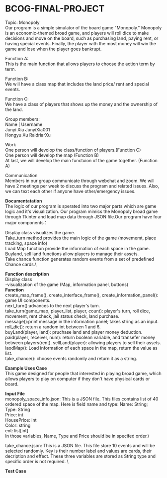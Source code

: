 # BCOG-FINAL-PROJECT
Topic: Monopoly\
Our program is a simple simulator of the board game "Monopoly." Monopoly is an economic-themed broad game, and players will roll dice to make decisions and move on the board, such as purchasing land, paying rent, or having special events. Finally, the player with the most money will win the game and lose when the player goes bankrupt. 

Function A:\
This is the main function that allows players to choose the action term by term. 

Function B:\
We will have a class map that includes the land price/ rent and special events. 

Function C:\
We have a class of players that shows up the money and the ownership of the land.    


Group members:\
Name    | Username \
Junyi Xia  JunyiXia001\
Hongyu Xu  RaidriarXu

Work\
One person will devolop the class/function of players.(Function C)\
One person will develop the map (Function B)\
At last, we will develop the main functuion of the game together. (Function A)


Communication\
Members in our group communicate through webchat and zoom. We will have 2 meetings per week to discuss the program and related issues. Also, we can text each other if anyone have other/emergency issues. 



**Documentatation**\
The logic of our program is sperated into two major parts which are game logic and it's visualization. Our program mimics the Monopoly broad game through Tkinter and load map data through JSON file.Our program have four major components：

Display class visualizes the game.\
Take_turn method provides the main logic of the game (movememt, place tracking, space info)\
Load Map function provide the information of each space in the game.\
Buyland, sell land functions allow players to manage their assets.\
Take chance function generates random events from a set of predefined Chance cards.\

**Function description**\
Display class\
-visualization of the game (Map, information panel, buttons)\
**Function**\
create_map_frame(), create_interface_frame(), create_information_panel(): game UI components.\
next_turn():advances to the next player's turn.\
take_turn(game_map, player_list, player, count): player's turn, roll dice, movement, rent check, jail status check, land purchase.\
message():print message in the information panel; takes string as an input.\
roll_die(): return a random int between 1 and 6.\
buyLand(player, land): pruchase land and player money deduction.\
paid(player, receiver, num): return boolean variable, and transefer money between players(rent).
sellLand(player): allowing players to sell their assets.\
laodMap(): Load information of each space in the map, return the value as list.\
take_chance(): choose events randomly and return it as a string.

**Example Uses Case**\
This game designed for people that interested in playing broad game, which allows players to play on computer if they don't have physical cards or board. 

**Input File**\
monopoly_space_info.json: This is a JSON file. This files contains list of 40 ordered space of the map. Here is field name and type: 
Name: String;\
Type: String \
Price: int \
HousePrice: int\
Color: string\
ent: list[int]\
In those variables, Name, Type and Price should be in specifed order.\

take_chance.json: This is a JSON file. This file store 10 events and will be selected randomly. Key is their number label and values are cards, their decription and effect. These three variables are stored as String type and specific order is not required. \



**Test Case**



